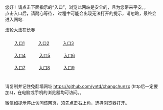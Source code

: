 您好！请点击下面指示的“入口”，浏览此网站是安全的，且为您带来平安。。 <br/>
点击入口后，请耐心等待， 过程中可能会出现无法打开的提示，请忽略，最终会进入网站. </br>

法轮大法在长春<br/>
<div style="padding:10px"><a style="margin:20px" target="_blank" href="https://d1xx0abhd9djdc.cloudfront.net/2Qpsp?oxkvrjh" id="ccLink1" rel="nofollow">入口1</a> <a target="_blank" style="margin:20px" href="https://d3cbus7pe6v8ww.cloudfront.net/2Qpsp?hyhpdk" id="ccLink2" rel="nofollow">入口2</a> <a style="margin:20px" target="_blank" href="https://d1l5uub4z9a7p2.cloudfront.net/2Qpsp?kowzox" id="ccLink3" rel="nofollow">入口3</a></div>

<div style="padding:10px" ><a style="margin:20px" target="_blank" href="https://d1xx0abhd9djdc.cloudfront.net/2Qpsp?oxkvrjh" id="ccLink4" rel="nofollow">入口4</a> <a style="margin:20px" href="https://d3cbus7pe6v8ww.cloudfront.net/2Qpsp?hyhpdk" target="_blank" id="ccLink5" rel="nofollow">入口5</a> <a style="margin:20px" href="https://d1l5uub4z9a7p2.cloudfront.net/2Qpsp?kowzox" target="_blank" id="ccLink6" rel="nofollow">入口6</a></div>

<div style="padding:10px"><a style="margin:20px" target="_blank" href="https://d1xx0abhd9djdc.cloudfront.net/2Qpsp?oxkvrjh" id="ccLink7" rel="nofollow">入口7</a> <a style="margin:20px" href="https://d3cbus7pe6v8ww.cloudfront.net/2Qpsp?hyhpdk" target="_blank" id="ccLink8" rel="nofollow">入口8</a> <a style="margin:20px" target="_blank" href="https://d1l5uub4z9a7p2.cloudfront.net/2Qpsp?kowzox" id="ccLink9" rel="nofollow">入口9</a></div>

<br/>



请复制并记住免翻墙网址 https://github.com/yntd/changchunzx (http后一定要加s)，在电脑或手机的浏览器均可访问。。<br/>

微信如提示停止访问该网页，须先点击右上角，选择浏览器打开。

